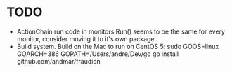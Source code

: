 # TODO
 * ActionChain run code in monitors Run() seems to be the same for every monitor, consider moving it to it's own package
 * Build system. Build on the Mac to run on CentOS 5: sudo GOOS=linux GOARCH=386 GOPATH=/Users/andre/Dev/go go install github.com/andmar/fraudion
